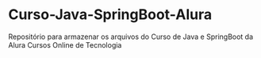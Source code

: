 # Curso-Java-SpringBoot-Alura
Repositório para armazenar os arquivos do Curso de Java e SpringBoot da Alura Cursos Online de Tecnologia
